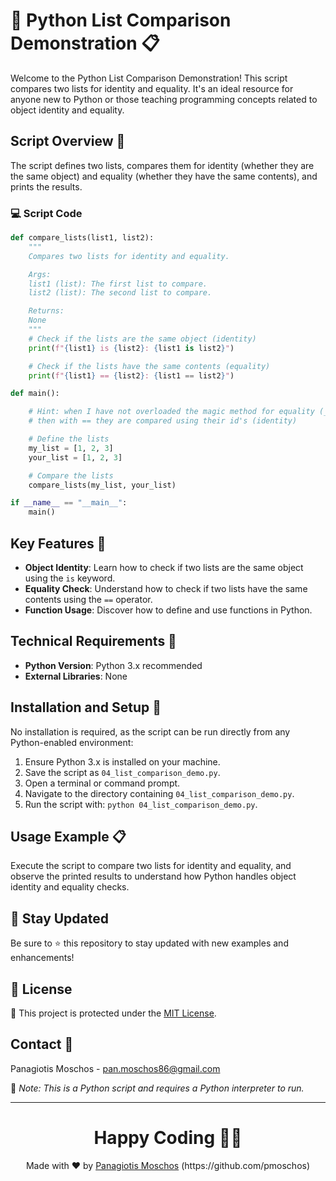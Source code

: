 # 🔄 Python List Comparison Demonstration 📋

Welcome to the Python List Comparison Demonstration! This script compares two lists for identity and equality. It's an ideal resource for anyone new to Python or those teaching programming concepts related to object identity and equality.

## Script Overview 📘

The script defines two lists, compares them for identity (whether they are the same object) and equality (whether they have the same contents), and prints the results.

### :computer: Script Code

```python
def compare_lists(list1, list2):
    """
    Compares two lists for identity and equality.

    Args:
    list1 (list): The first list to compare.
    list2 (list): The second list to compare.

    Returns:
    None
    """
    # Check if the lists are the same object (identity)
    print(f"{list1} is {list2}: {list1 is list2}")

    # Check if the lists have the same contents (equality)
    print(f"{list1} == {list2}: {list1 == list2}")

def main():

    # Hint: when I have not overloaded the magic method for equality (__eq__()) 
    # then with == they are compared using their id's (identity)

    # Define the lists
    my_list = [1, 2, 3]
    your_list = [1, 2, 3]

    # Compare the lists
    compare_lists(my_list, your_list)

if __name__ == "__main__":
    main()
```

## Key Features 🌟

- **Object Identity**: Learn how to check if two lists are the same object using the `is` keyword.
- **Equality Check**: Understand how to check if two lists have the same contents using the `==` operator.
- **Function Usage**: Discover how to define and use functions in Python.

## Technical Requirements 🔧

- **Python Version**: Python 3.x recommended
- **External Libraries**: None

## Installation and Setup 🚀

No installation is required, as the script can be run directly from any Python-enabled environment:

1. Ensure Python 3.x is installed on your machine.
2. Save the script as `04_list_comparison_demo.py`.
3. Open a terminal or command prompt.
4. Navigate to the directory containing `04_list_comparison_demo.py`.
5. Run the script with: `python 04_list_comparison_demo.py`.

## Usage Example 📋

Execute the script to compare two lists for identity and equality, and observe the printed results to understand how Python handles object identity and equality checks.

## 📢 Stay Updated

Be sure to ⭐ this repository to stay updated with new examples and enhancements!

## 📄 License
🔐 This project is protected under the [MIT License](https://mit-license.org/).


## Contact 📧
Panagiotis Moschos - pan.moschos86@gmail.com

🔗 *Note: This is a Python script and requires a Python interpreter to run.*

---
<h1 align=center>Happy Coding 👨‍💻 </h1>

<p align="center">
  Made with ❤️ by 
  <a href="https://www.linkedin.com/in/panagiotis-moschos" target="_blank">
  Panagiotis Moschos</a> (https://github.com/pmoschos)
</p>
